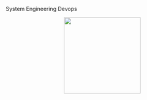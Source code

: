  System Engineering Devops

<div align="center">
<img src="https://www.scnsoft.com/blog-pictures/itsm/how-can-a-system-administrator-turn-into-a-devops-engineer.png" width ="200">
</div>


